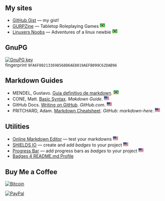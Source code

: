 ## My sites

* [GitHub Gist](https://gist.github.com/nerun) — my gist!
* [GURPZine](https://www.gurpzine.com.br) — Tabletop Roleplaying Games ![brazilian portuguese][br]
* [Linuxers Noobs](http://linuxernoob.blogspot.com) — Adventures of a linux newbie ![brazilian portuguese][br]

[br]: flag-br.png

## GnuPG
[![GnuPG key](https://img.shields.io/badge/GnuPG_Public_Key-333?style=for-the-badge&logo=GNU%20Privacy%20Guard&logoColor=0093DD)](https://raw.githubusercontent.com/nerun/nerun/main/danieldiasr_gpg_public.asc)<br />fingerprint `9FA6F802133698568D6AE8019AEFB099C62DAB96`

## Markdown Guides

* MENDEL, Gustavo. [Guia definitivo de markdown](https://github.com/mende1/guia-definitivo-de-markdown). ![brazilian portuguese][br]
* CONE, Matt. [Basic Syntax](https://www.markdownguide.org/basic-syntax). *Makdown Guide*. ![english][us]
* GitHub Docs. [Writing on GitHub](https://docs.github.com/en/get-started/writing-on-github). _GitHub.com_. ![english][us]
* PRITCHARD, Adam. [Markdown Cheatsheet](https://github.com/adam-p/markdown-here/wiki/Markdown-Cheatsheet). _GitHub: markdown-here_. ![english][us]

## Utilities
* [Online Markdown Editor](https://dillinger.io) — test your markdowns ![english][us]
* [SHIELDS IO](https://shields.io/) — create and add *badges* to your project ![english][us]
* [Progress Bar](https://github.com/guibranco/progressbar) — add progress bars as *badges* to your project ![english][us]
* [Badges 4 README.md Profile](https://github.com/alexandresanlim/Badges4-README.md-Profile)

[us]: flag-us.png

## Buy Me a Coffee

[![Bitcoin](https://img.shields.io/badge/Bitcoin-orange?style=for-the-badge&logo=bitcoin&logoColor=orange&label=donate)](https://www.blockchain.com/explorer/addresses/btc/bc1q8uk7cxujtxfguxcqw9l7889zwee86q582ysgcf)

[![PayPal](https://img.shields.io/badge/PayPal-00457C?style=for-the-badge&logo=paypal&logoColor=white&label=donate)](https://www.paypal.com/donate/?hosted_button_id=T95ZWHGTG2GT2)
